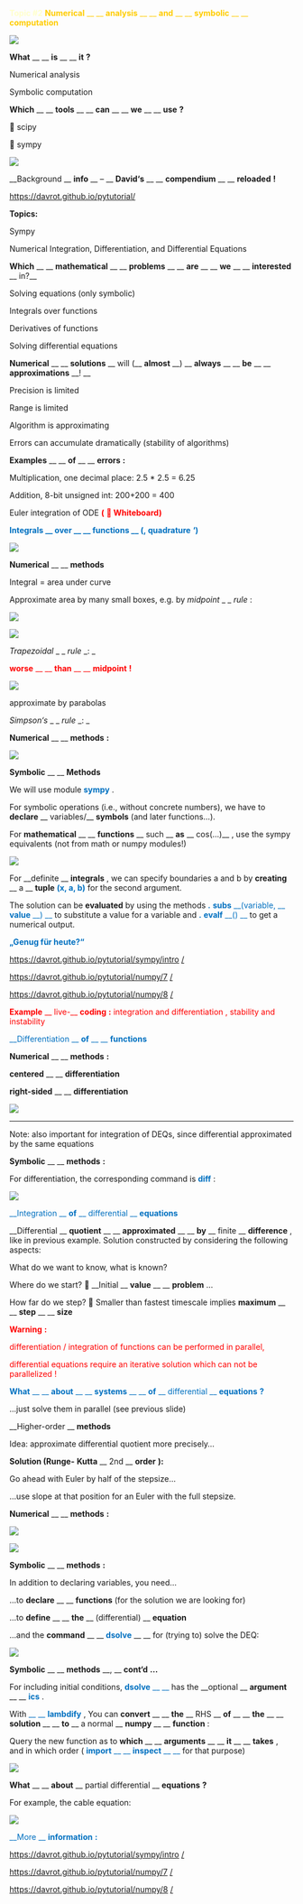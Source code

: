<span style="color:#FFFFCC"> __Topic \#2__ </span>  <span style="color:#FFCC00"> __Numerical__ </span>  <span style="color:#FFCC00"> __ __ </span>  <span style="color:#FFCC00"> __analysis__ </span>  <span style="color:#FFCC00"> __ __ </span>  <span style="color:#FFCC00"> __and__ </span>  <span style="color:#FFCC00"> __ __ </span>  <span style="color:#FFCC00"> __symbolic__ </span>  <span style="color:#FFCC00"> __ __ </span>  <span style="color:#FFCC00"> __computation__ </span>

![](img/T2_NumAnalysis-SymComp0.png)

__What__  __ __  __is__  __ __  __it__  __?__

Numerical analysis

Symbolic computation

__Which__  __ __  __tools__  __ __  __can__  __ __  __we__  __ __  __use__  __?__

 scipy

 sympy

![](img/T2_NumAnalysis-SymComp1.png)

__Background __  __info__  __ – __  __David‘s__  __ __  __compendium__  __ __  __reloaded__  __\!__

[https://davrot\.github\.io/pytutorial](https://davrot.github.io/pytutorial/)[/](https://davrot.github.io/pytutorial/)

__Topics:__

Sympy

Numerical Integration\, Differentiation\, and Differential Equations

__Which__  __ __  __mathematical__  __ __  __problems__  __ __  __are__  __ __  __we__  __ __  __interested__  __ in?__

Solving equations \(only symbolic\)

Integrals over functions

Derivatives of functions

Solving differential equations

__Numerical__  __ __  __solutions__  __ will \(__  __almost__  __\) __  __always__  __ __  __be__  __ __  __approximations__  __\! __

Precision is limited

Range is limited

Algorithm is approximating

Errors can accumulate dramatically \(stability of algorithms\)

__Examples__  __ __  __of__  __ __  __errors__  __:__

Multiplication\, one decimal place: 2\.5 \* 2\.5 = 6\.25

Addition\, 8\-bit unsigned int: 200\+200 = 400

Euler integration of ODE   <span style="color:#FF0000"> __\(__ </span>  <span style="color:#FF0000"> __ Whiteboard\)__ </span>

<span style="color:#0070C0"> __Integrals __ </span>  <span style="color:#0070C0"> __over__ </span>  <span style="color:#0070C0"> __ __ </span>  <span style="color:#0070C0"> __functions__ </span>  <span style="color:#0070C0"> __ \(‚__ </span>  <span style="color:#0070C0"> __quadrature__ </span>  <span style="color:#0070C0"> __‘\)__ </span>

![](img/T2_NumAnalysis-SymComp2.png)

__Numerical__  __ __  __methods__

Integral = area under curve

Approximate area by many small boxes\, e\.g\. by  _midpoint_  _ _  _rule_ :

![](img/T2_NumAnalysis-SymComp3.png)

![](img/T2_NumAnalysis-SymComp4.png)

_Trapezoidal_  _ _  _rule_  _: _

<span style="color:#FF0000"> __worse__ </span>  <span style="color:#FF0000"> __ __ </span>  <span style="color:#FF0000"> __than__ </span>  <span style="color:#FF0000"> __ __ </span>  <span style="color:#FF0000"> __midpoint__ </span>  <span style="color:#FF0000"> __\!__ </span>

![](img/T2_NumAnalysis-SymComp5.png)

approximate by parabolas

_Simpson‘s_  _ _  _rule_  _: _

__Numerical__  __ __  __methods__  __:__

![](img/T2_NumAnalysis-SymComp6.png)

__Symbolic__  __ __  __Methods__

We will use module  <span style="color:#0070C0"> __sympy__ </span> \.

For symbolic operations \(i\.e\.\, without concrete numbers\)\, we have to  __declare__  __ variables/__  __symbols__  \(and later functions…\)\.

For  __mathematical__  __ __  __functions__  __ such __  __as__  __ cos\(…\)__ \, use the sympy equivalents \(not from math or numpy modules\!\)

![](img/T2_NumAnalysis-SymComp7.png)

For  __definite __  __integrals__ \, we can specify boundaries a and b by  __creating__  __ a __  __tuple__   <span style="color:#0070C0"> __\(x\, a\, b\)__ </span>  for the second argument\.

The solution can be  __evaluated__  by using the methods  <span style="color:#0070C0"> __\.__ </span>  <span style="color:#0070C0"> __subs__ </span>  <span style="color:#0070C0"> __\(variable\, __ </span>  <span style="color:#0070C0"> __value__ </span>  <span style="color:#0070C0"> __\) __ </span> to substitute a value for a variable and  <span style="color:#0070C0"> __\.__ </span>  <span style="color:#0070C0"> __evalf__ </span>  <span style="color:#0070C0"> __\(\) __ </span> to get a numerical output\.

<span style="color:#0070C0"> __„Genug für heute?“__ </span>

<span style="color:#000000">[https://davrot\.github\.io/pytutorial/sympy/intro](https://davrot.github.io/pytutorial/sympy/intro/)</span>  <span style="color:#000000">[/](https://davrot.github.io/pytutorial/sympy/intro/)</span>

<span style="color:#000000">[https://davrot\.github\.io/pytutorial/numpy/7](https://davrot.github.io/pytutorial/numpy/7/)</span>  <span style="color:#000000">[/](https://davrot.github.io/pytutorial/numpy/7/)</span>

<span style="color:#000000">[https://davrot\.github\.io/pytutorial/numpy/8](https://davrot.github.io/pytutorial/numpy/8/)</span>  <span style="color:#000000">[/](https://davrot.github.io/pytutorial/numpy/8/)</span>

<span style="color:#FF0000"> __Example__ </span>  <span style="color:#FF0000"> __ live\-__ </span>  <span style="color:#FF0000"> __coding__ </span>  <span style="color:#FF0000"> __:__ </span>  <span style="color:#FF0000">integration</span>  <span style="color:#FF0000"> </span>  <span style="color:#FF0000">and</span>  <span style="color:#FF0000"> </span>  <span style="color:#FF0000">differentiation</span>  <span style="color:#FF0000">\, </span>  <span style="color:#FF0000">stability</span>  <span style="color:#FF0000"> </span>  <span style="color:#FF0000">and</span>  <span style="color:#FF0000"> </span>  <span style="color:#FF0000">instability</span>

<span style="color:#0070C0"> __Differentiation __ </span>  <span style="color:#0070C0"> __of__ </span>  <span style="color:#0070C0"> __ __ </span>  <span style="color:#0070C0"> __functions__ </span>

__Numerical__  __ __  __methods__  __:__

__centered__  __ __  __differentiation__

__right\-sided__  __ __  __differentiation__

![](img/T2_NumAnalysis-SymComp8.png)

---

Note: also important for integration of DEQs, since differential approximated by the same equations


__Symbolic__  __ __  __methods__  __:__

For differentiation\, the corresponding command is  <span style="color:#0070C0"> __diff__ </span> :

![](img/T2_NumAnalysis-SymComp9.png)

<span style="color:#0070C0"> __Integration __ </span>  <span style="color:#0070C0"> __of__ </span>  <span style="color:#0070C0"> __ differential __ </span>  <span style="color:#0070C0"> __equations__ </span>

__Differential __  __quotient__  __ __  __approximated__  __ __  __by__  __ finite __  __difference__ \, like in previous example\. Solution constructed by considering the following aspects:

What do we want to know\, what is known?

Where do we start?   __Initial __  __value__  __ __  __problem__ …

How far do we step?  Smaller than fastest timescale implies  __maximum__  __ __  __step__  __ __  __size__

<span style="color:#FF0000"> __Warning__ </span>  <span style="color:#FF0000"> __:__ </span>

<span style="color:#FF0000">differentiation</span>  <span style="color:#FF0000">/</span>  <span style="color:#FF0000">integration</span>  <span style="color:#FF0000"> </span>  <span style="color:#FF0000">of</span>  <span style="color:#FF0000"> </span>  <span style="color:#FF0000">functions</span>  <span style="color:#FF0000"> </span>  <span style="color:#FF0000">can</span>  <span style="color:#FF0000"> </span>  <span style="color:#FF0000">be</span>  <span style="color:#FF0000"> </span>  <span style="color:#FF0000">performed</span>  <span style="color:#FF0000"> in parallel\, </span>

<span style="color:#FF0000">differential </span>  <span style="color:#FF0000">equations</span>  <span style="color:#FF0000"> </span>  <span style="color:#FF0000">require</span>  <span style="color:#FF0000"> </span>  <span style="color:#FF0000">an iterative </span>  <span style="color:#FF0000">solution</span>  <span style="color:#FF0000"> </span>  <span style="color:#FF0000">which</span>  <span style="color:#FF0000"> </span>  <span style="color:#FF0000">can</span>  <span style="color:#FF0000"> not </span>  <span style="color:#FF0000">be</span>  <span style="color:#FF0000"> </span>  <span style="color:#FF0000">parallelized</span>  <span style="color:#FF0000">\!</span>

<span style="color:#0070C0"> __What__ </span>  <span style="color:#0070C0"> __ __ </span>  <span style="color:#0070C0"> __about__ </span>  <span style="color:#0070C0"> __ __ </span>  <span style="color:#0070C0"> __systems__ </span>  <span style="color:#0070C0"> __ __ </span>  <span style="color:#0070C0"> __of__ </span>  <span style="color:#0070C0"> __ differential __ </span>  <span style="color:#0070C0"> __equations__ </span>  <span style="color:#0070C0"> __?__ </span>

…just solve them in parallel \(see previous slide\)

__Higher\-order __  __methods__

Idea: approximate differential quotient more precisely…

__Solution \(Runge\-__  __Kutta__  __ 2nd __  __order__  __\):__

Go ahead with Euler by half of the stepsize…

…use slope at that position for an Euler with the full stepsize\.

__Numerical__  __ __  __methods__  __:__

![](img/T2_NumAnalysis-SymComp10.png)

![](img/T2_NumAnalysis-SymComp11.png)

__Symbolic__  __ __  __methods__  __:__

In addition to declaring variables\, you need…

…to  __declare__  __ __  __functions__  \(for the solution we are looking for\)

…to  __define__  __ __  __the__  __ \(differential\) __  __equation__

…and the  __command__  __ __  <span style="color:#0070C0"> __dsolve__ </span>  __ __ for \(trying to\) solve the DEQ:

![](img/T2_NumAnalysis-SymComp12.png)

__Symbolic__  __ __  __methods__  __\, __  __cont‘d__  __…__

For including initial conditions\,  <span style="color:#0070C0"> __dsolve__ </span>  <span style="color:#0070C0"> __ __ </span> has the  __optional __  __argument__  __ __  <span style="color:#0070C0"> __ics__ </span> \.

With <span style="color:#0070C0"> __ __ </span>  <span style="color:#0070C0"> __lambdify__ </span> \, You can  __convert__  __ __  __the__  __ RHS __  __of__  __ __  __the__  __ __  __solution__  __ __  __to__  __ a normal __  __numpy__  __ __  __function__ :

Query the new function as to  __which__  __ __  __arguments__  __ __  __it__  __ __  __takes__ \, and in which order \( <span style="color:#0070C0"> __import__ </span>  <span style="color:#0070C0"> __ __ </span>  <span style="color:#0070C0"> __inspect__ </span>  <span style="color:#0070C0"> __ __ </span> for that purpose\)

![](img/T2_NumAnalysis-SymComp13.png)

__What__  __ __  __about__  __ partial differential __  __equations__  __?__

For example\, the cable equation:

![](img/T2_NumAnalysis-SymComp14.png)

<span style="color:#0070C0"> __More __ </span>  <span style="color:#0070C0"> __information__ </span>  <span style="color:#0070C0"> __:__ </span>

<span style="color:#000000">[https://davrot\.github\.io/pytutorial/sympy/intro](https://davrot.github.io/pytutorial/sympy/intro/)</span>  <span style="color:#000000">[/](https://davrot.github.io/pytutorial/sympy/intro/)</span>

<span style="color:#000000">[https://davrot\.github\.io/pytutorial/numpy/7](https://davrot.github.io/pytutorial/numpy/7/)</span>  <span style="color:#000000">[/](https://davrot.github.io/pytutorial/numpy/7/)</span>

<span style="color:#000000">[https://davrot\.github\.io/pytutorial/numpy/8](https://davrot.github.io/pytutorial/numpy/8/)</span>  <span style="color:#000000">[/](https://davrot.github.io/pytutorial/numpy/8/)</span>


